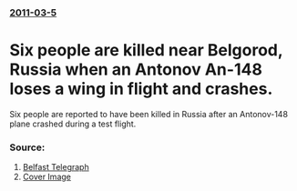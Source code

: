 ### [2011-03-5](/news/2011/03/5/index.md)

# Six people are killed near Belgorod, Russia when an Antonov An-148 loses a wing in flight and crashes. 

Six people are reported to have been killed in Russia after an Antonov-148 plane crashed during a test flight.


### Source:

1. [Belfast Telegraph](http://www.belfasttelegraph.co.uk/news/world-news/six-killed-in-russian-test-flight-15104766.html?r=RSS)
1. [Cover Image](http://www.belfasttelegraph.co.uk/migration_catalog/article25750846.ece/ALTERNATES/h342/World%20News%2010-1.jpg)
